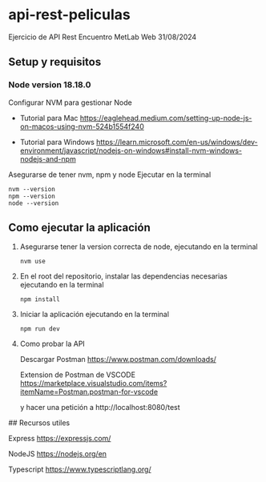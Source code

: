 # api-rest-peliculas

Ejercicio de API Rest
Encuentro MetLab Web 31/08/2024

## Setup y requisitos

### Node version 18.18.0

Configurar NVM para gestionar Node

- Tutorial para Mac
  https://eaglehead.medium.com/setting-up-node-js-on-macos-using-nvm-524b1554f240

- Tutorial para Windows
  https://learn.microsoft.com/en-us/windows/dev-environment/javascript/nodejs-on-windows#install-nvm-windows-nodejs-and-npm

Asegurarse de tener nvm, npm y node
Ejecutar en la terminal

```
nvm --version
npm --version
node --version
```

## Como ejecutar la aplicación

1. Asegurarse tener la version correcta de node, ejecutando en la terminal
   ```
   nvm use
   ```
2. En el root del repositorio, instalar las dependencias necesarias ejecutando en la terminal
   ```
   npm install
   ```
3. Iniciar la aplicación ejecutando en la terminal

   ```
   npm run dev
   ```

4. Como probar la API

   Descargar Postman https://www.postman.com/downloads/

   Extension de Postman de VSCODE https://marketplace.visualstudio.com/items?itemName=Postman.postman-for-vscode

   y hacer una petición a http://localhost:8080/test

## Recursos utiles

Express https://expressjs.com/

NodeJS https://nodejs.org/en

Typescript https://www.typescriptlang.org/
